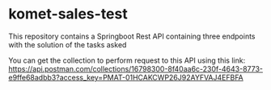 # komet-sales-test
This repository contains a Springboot Rest API containing three endpoints with the solution of the tasks asked

You can get the collection to perform request to this API using this link:
https://api.postman.com/collections/16798300-8f40aa6c-230f-4643-8773-e9ffe68adbb3?access_key=PMAT-01HCAKCWP26J92AYFVAJ4EFBFA